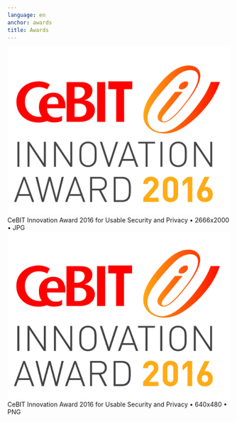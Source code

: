 ```yaml
---
language: en
anchor: awards
title: Awards
---
```

<div class="row">
  <div class="col-sm-6">
    <div class="thumbnail text-center">
      <a href="/img/presskit/cebit-award-2016.jpg"><img src="/img/presskit/cebit-award-2016.jpg"/></a>
      <div class="caption">CeBIT Innovation Award 2016 for Usable Security and Privacy • 2666x2000 • JPG</div>
    </div>
  </div>
  <div class="col-sm-6">
    <div class="thumbnail text-center">
      <a href="/img/presskit/cebit-award-2016.png"><img src="/img/presskit/cebit-award-2016.png"/></a>
      <div class="caption">CeBIT Innovation Award 2016 for Usable Security and Privacy • 640x480 • PNG</div>
    </div>
  </div>
</div>
